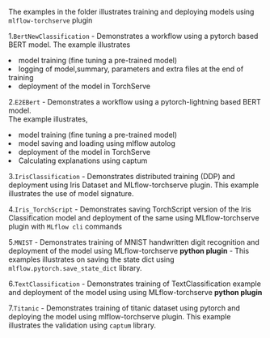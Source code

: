 The examples in the folder illustrates training and deploying models using `mlflow-torchserve` plugin

1.`BertNewClassification` - Demonstrates a workflow using a pytorch based BERT model.
                            The example illustrates
                            <li> model training (fine tuning a pre-trained model) </li>
                            <li> logging of model,summary, parameters and extra files at the end of training    
                            <li> deployment of the  model in TorchServe </li>

2.`E2EBert` - Demonstrates a workflow using a pytorch-lightning based BERT model.  
                           The example illustrates,  
                           <li> model training (fine tuning a pre-trained model)  
                           <li> model saving and loading using mlflow autolog  
                           <li> deployment of the  model in TorchServe  
                           <li> Calculating explanations using captum  

3.`IrisClassification` -  Demonstrates distributed training (DDP) and deployment using Iris Dataset and MLflow-torchserve plugin. This example illustrates the use of model signature.

4.`Iris_TorchScript` -   Demonstrates saving TorchScript version of the Iris Classification model and deployment of the same using MLflow-torchserve plugin with `MLflow cli` commands  

5.`MNIST` - Demonstrates training of MNIST handwritten digit recognition and deployment of the model using MLflow-torchserve **python plugin** - This examples illustrates on saving the state dict using `mlflow.pytorch.save_state_dict` library.

6.`TextClassification` - Demonstrates training of TextClassification example and deployment of the model using using MLflow-torchserve **python plugin**  

7.`Titanic` - Demonstrates training of titanic dataset using pytorch and deploying the model using mlflow-torchserve plugin. This example illustrates the validation using `captum` library.